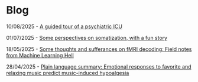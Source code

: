 # Blog

10/08/2025 - [A guided tour of a psychiatric ICU](https://dariusliutas.com/blog/psych_icu/main)

01/07/2025 - [Some perspectives on somatization, with a fun story](https://dariusliutas.com/blog/somatization/main)

18/05/2025 - [Some thoughts and sufferances on fMRI decoding: Field notes from Machine Learning Hell](https://dariusliutas.com/blog/fmri_decoding/main)

28/04/2025 - [Plain language summary: Emotional responses to favorite and relaxing music predict music-induced hypoalgesia](https://dariusliutas.com/blog/emotion_music/main)